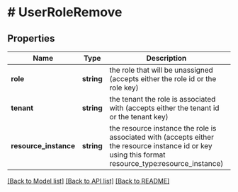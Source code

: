 # # UserRoleRemove

## Properties

Name | Type | Description | Notes
------------ | ------------- | ------------- | -------------
**role** | **string** | the role that will be unassigned (accepts either the role id or the role key) |
**tenant** | **string** | the tenant the role is associated with (accepts either the tenant id or the tenant key) |
**resource_instance** | **string** | the resource instance the role is associated with (accepts either the resource instance id or key using this format resource_type:resource_instance) | [optional]

[[Back to Model list]](../../README.md#models) [[Back to API list]](../../README.md#endpoints) [[Back to README]](../../README.md)
